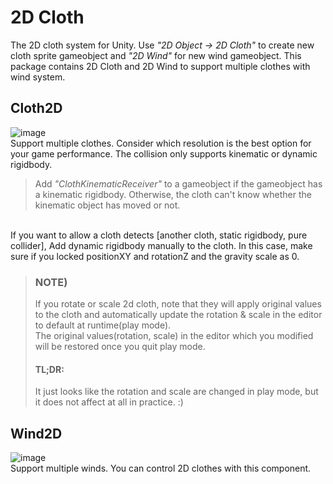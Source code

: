 # 2D Cloth

The 2D cloth system for Unity. Use _"2D Object -> 2D Cloth"_ to create new cloth sprite gameobject and _"2D Wind"_ for new wind gameobject.
This package contains 2D Cloth and 2D Wind to support multiple clothes with wind system.

## Cloth2D
![image](https://user-images.githubusercontent.com/12474900/118684370-1e8cec80-b83d-11eb-8826-75f085867fde.png)
<br>
Support multiple clothes. Consider which resolution is the best option for your game performance.
The collision only supports kinematic or dynamic rigidbody.

> Add _"ClothKinematicReceiver"_ to a gameobject if the gameobject has a kinematic rigidbody.
> Otherwise, the cloth can't know whether the kinematic object has moved or not.

<br>
If you want to allow a cloth detects [another cloth, static rigidbody, pure collider], Add dynamic rigidbody manually to the cloth.
In this case, make sure if you locked positionXY and rotationZ and the gravity scale as 0.

> ### NOTE)
> If you rotate or scale 2d cloth, note that they will apply original values to the cloth and automatically update the rotation & scale in the editor to default at runtime(play mode).
> <br>
> The original values(rotation, scale) in the editor which you modified will be restored once you quit play mode.
> #### TL;DR:
> It just looks like the rotation and scale are changed in play mode, but it does not affect at all in practice. :)


## Wind2D
![image](https://user-images.githubusercontent.com/12474900/115981638-2061e800-a5d0-11eb-9c69-5a6bcf7d6ad5.png)
<br>
Support multiple winds. You can control 2D clothes with this component.
